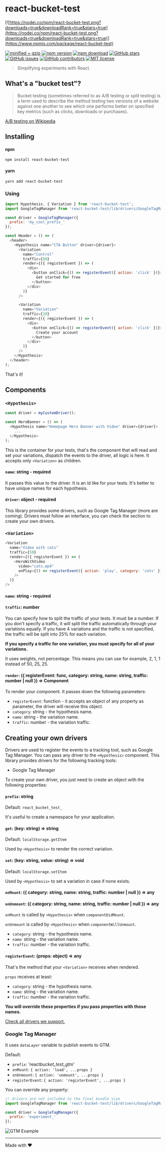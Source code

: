 # react-bucket-test

[![https://nodei.co/npm/react-bucket-test.png?downloads=true&downloadRank=true&stars=true](https://nodei.co/npm/react-bucket-test.png?downloads=true&downloadRank=true&stars=true)](https://www.npmjs.com/package/react-bucket-test)

<!-- badge -->

[![minified + gzip](https://badgen.net/bundlephobia/minzip/react-bucket-test)](https://bundlephobia.com/result?p=react-bucket-test)
[![npm version](https://img.shields.io/npm/v/react-bucket-test.svg)](https://www.npmjs.com/package/react-bucket-test)
[![npm download](https://img.shields.io/npm/dm/react-bucket-test.svg)](https://www.npmjs.com/package/react-bucket-test)
[![GitHub stars](https://img.shields.io/github/stars/cezarlz/react-bucket-test.svg?style=social&label=Star)](https://github.com/cezarlz/react-bucket-test)
[![GitHub issues](https://img.shields.io/github/issues/cezarlz/react-bucket-test.svg)](https://github.com/cezarlz/react-bucket-test/issues)
[![GitHub contributors](https://img.shields.io/github/contributors/cezarlz/react-bucket-test.svg)](https://GitHub.com/cezarlz/react-bucket-test/graphs/contributors/)
[![MIT license](https://img.shields.io/badge/License-MIT-blue.svg)](https://lbesson.mit-license.org/)

<!-- endbadge -->

> Simplifying experiments with React.

## What's a "bucket test"?

> Bucket testing (sometimes referred to as A/B testing or split testing) is a term used to describe the method testing two versions of a website against one another to see which one performs better on specified key metrics (such as clicks, downloads or purchases).

[A/B testing on Wikipedia](https://en.m.wikipedia.org/wiki/A/B_testing)

## Installing

#### npm

```
npm install react-bucket-test
```

#### yarn

```
yarn add react-bucket-test
```

### Using

```js
import Hypothesis, { Variation } from 'react-bucket-test';
import GoogleTagManager from 'react-bucket-test/lib/drivers/GoogleTagManager';

const driver = GoogleTagManager({
  prefix: 'my_cool_prefix_'
});

const Header = () => (
  <header>
    <Hypothesis name="CTA Button" driver={driver}>
      <Variation
        name="Control"
        traffic={80}
        render={({ registerEvent }) => (
          <div>
            <button onClick={() => registerEvent({ action: 'click' })}>
              Get started for free
            </button>
          </div>
        )}
      />

      <Variation
        name="Variation"
        traffic={20}
        render={({ registerEvent }) => (
          <div>
            <button onClick={() => registerEvent({ action: 'click' })}>
              Create your account
            </button>
          </div>
        )}
      />
    </Hypothesis>
  </header>
);
```

That's it!

## Components

### `<Hypothesis>`

```js
const driver = myCustomDriver();

const HeroBanner = () => (
  <Hypothesis name="Homepage Hero Banner with Video" driver={driver}>
    ...
  </Hypothesis>
);
```

This is the container for your tests, that's the component that will read and set your variations, dispatch the events to the driver, all logic is here. It accepts only `<Variation>` as children.

#### `name`: string - required

It passes this value to the driver. It is an id like for your tests. It's better to have unique names for each hypothesis.

#### `driver`: object - required

This library provides some drivers, such as Google Tag Manager (more are coming). Drivers must follow an interface, you can check the section to create your own drivers.

### `<Variation>`

```js
<Variation
  name="Video with cats"
  traffic={50}
  render={({ registerEvent }) => (
    <HeroWithVideo
      video="cats.mp4"
      onPlay={() => registerEvent({ action: 'play', category: 'cats' })}
    />
  )}
/>
```

#### `name`: string - required

#### `traffic`: number

You can specify how to split the traffic of your tests. It must be a number. If you don't specify a traffic, it will split the traffic automatically through your variations equally. If you have 4 variations and the traffic is not specified, the traffic will be split into 25% for each variation.

**If you specify a traffic for one variation, you must specify for all of your variations.**

It uses weights, not percentage. This means you can use for example, 2, 1, 1 instead of 50, 25, 25.

#### `render`: ({ registerEvent: func, category: string, name: string, traffic: number | null }) => Component

To render your component. It passes down the following parameters:

- `registerEvent`: function - it accepts an object of any property as parameter, the driver will receive this object.
- `category`: string - the hypothesis name.
- `name`: string - the variation name.
- `traffic`: number - the variation traffic.

## Creating your own drivers

Drivers are used to register the events to a tracking tool, such as Google Tag Manager. You can pass any driver to the `<Hypothesis>` component. This library provides drivers for the following tracking tools:

- Google Tag Manager

To create your own driver, you just need to create an object with the following properties:

#### `prefix`: string

Default: `react_bucket_test_`

It's useful to create a namespace for your application.

#### `get`: (key: string) => string

Default: `localStorage.getItem`

Used by `<Hypothesis>` to render the correct variation.

#### `set`: (key: string, value: string) => void

Default: `localStorage.setItem`

Used by `<Hypothesis>` to set a variation in case if none exists.

#### `onMount`: ({ category: string, name: string, traffic: number | null }) => any

#### `onUnmount`: ({ category: string, name: string, traffic: number | null }) => any

`onMount` is called by `<Hypothesis>` when `componentDidMount`.

`onUnmount` is called by `<Hypothesis>` when `componentWillUnmount`.

- `category`: string - the hypothesis name.
- `name`: string - the variation name.
- `traffic`: number - the variation traffic.

#### `registerEvent`: (props: object) => any

That's the method that your `<Variation>` receives when rendered.

`props` receives at least:

- `category`: string - the hypothesis name.
- `name`: string - the variation name.
- `traffic`: number - the variation traffic.

**You will override these properties if you pass properties with those names.**

[Check all drivers we support.](https://github.com/cezarlz/react-bucket-test/tree/master/src/drivers)

### Google Tag Manager

It uses `dataLayer` variable to publish events to GTM.

Default:

- `prefix`: 'react*bucket_test_gtm*'
- `onMount`: `{ action: 'load', ...props }`
- `onUnmount`: `{ action: 'unmount', ...props }`
- `registerEvent`: `{ action: 'registerEvent', ...props }`

You can override any property:

```js
// drivers are not included to the final bundle size
import GoogleTagManager from 'react-bucket-test/lib/drivers/GoogleTagManager';

const driver = GoogleTagManager({
  prefix: 'experiment_'
});
```

![GTM Example](https://user-images.githubusercontent.com/954889/49771079-95b61200-fcce-11e8-9091-f4117d6e05d4.png)

---

Made with :heart:
